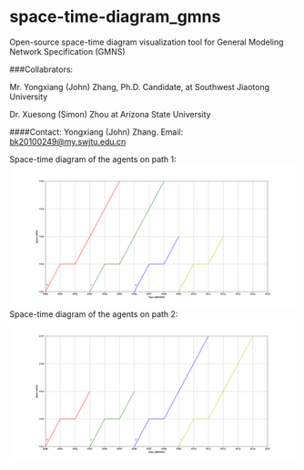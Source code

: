 # space-time-diagram_gmns
Open-source space-time diagram visualization tool for General Modeling Network Specification (GMNS) 

###Collabrators: 

Mr. Yongxiang (John) Zhang, Ph.D. Candidate, at Southwest Jiaotong University

Dr. Xuesong (Simon) Zhou at Arizona State University

####Contact: Yongxiang (John) Zhang.
Email: bk20100249@my.swjtu.edu.cn


Space-time diagram of the agents on path 1:
![output](docs/images/Figure_5.png)
Space-time diagram of the agents on path 2:
![output](docs/images/Figure_6.png)
